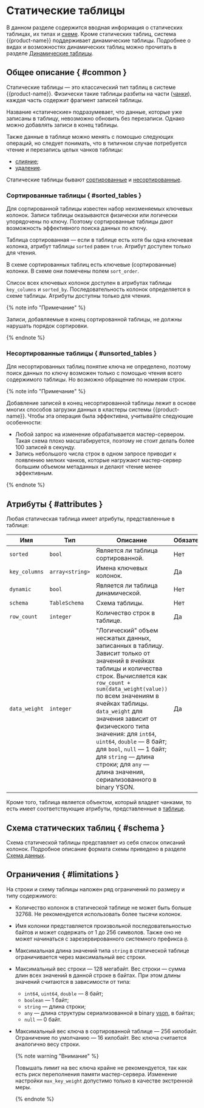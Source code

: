 # Статические таблицы 

В данном разделе содержится вводная информация о статических таблицах, их типах и [схеме](#schema). 
Кроме статических таблиц, система {{product-name}} поддерживает динамические таблицы. Подробнее о видах и возможностях динамических таблиц можно прочитать в разделе [Динамические таблицы](../../../user-guide/dynamic-tables/overview.md).

## Общее описание { #common }

Статические таблицы — это классический тип таблиц в системе {{product-name}}.
Физически такие таблицы разбиты на части ([чанки](../../../user-guide/storage/chunks.md)), каждая часть содержит фрагмент записей таблицы. 

Название «статические» подразумевает, что данные, которые уже записаны в таблицу, невозможно обновить без перезаписи. Однако можно добавлять записи в конец таблицы.

Также данные в таблице можно менять с помощью следующих операций, но следует понимать, что в типичном случае потребуется чтение и перезапись целых чанков таблицы:

- [слияние](../../../user-guide/data-processing/operations/merge.md);
- [удаление](../../../user-guide/data-processing/operations/erase.md).

Статические таблицы бывают [сортированные](#sorted_tables) и [несортированные](#unsorted_tables). 

### Сортированные таблицы { #sorted_tables }

Для сортированной таблицы известен набор неизменяемых ключевых колонок. 
Записи таблицы оказываются физически или логически упорядочены по ключу. Поэтому сортированные таблицы дают возможность эффективного поиска данных по ключу. 

Таблица сортированная — если в таблице есть хотя бы одна ключевая колонка, атрибут таблицы `sorted` равен `true`. Атрибут доступен только для чтения.

В схеме сортированных таблиц есть ключевые (сортированные) колонки. В схеме они помечены полем `sort_order`.

Список всех ключевых колонок доступен в атрибутах таблицы `key_columns` и `sorted_by`. Последовательность колонок определяется в схеме таблицы. Атрибуты доступны только для чтения.

{% note info "Примечание" %}

Записи, добавляемые в конец сортированной таблицы, не должны нарушать порядок сортировки.

{% endnote %}

### Несортированные таблицы { #unsorted_tables }

Для несортированных таблиц понятие ключа не определено, поэтому поиск данных по ключу возможен только с помощью чтения всего содержимого таблицы. Но возможно обращение по номерам строк.

{% note info "Примечание" %}

Добавление записей в конец несортированной таблицы лежит в основе многих способов загрузки данных в кластеры системы {{product-name}}. 
Чтобы эта операция была эффективна, учитывайте следующие особенности:

 * Любой запрос на изменение обрабатывается мастер-сервером. Такая схема плохо масштабируется, поэтому не стоит делать более 100 записей в секунду.
 * Запись небольшого числа строк в одном запросе приводит к появлению мелких чанков, которые нагружают мастер-сервер большим объемом метаданных и делают чтение менее эффективным.

{% endnote %}

## Атрибуты { #attributes }

Любая статическая таблица имеет атрибуты, представленные в таблице:

| **Имя**       | **Тип**         | **Описание**                         | **Обязательный**      |
| ------------- | --------------- | ------------------------------------ |-----------------------|
| `sorted`      | `bool`          | Является ли таблица сортированной.   | Нет                   |
| `key_columns` | `array<string>` | Имена ключевых колонок.              | Да                    |
| `dynamic`     | `bool`          | Является ли таблица динамической.    | Нет                   |
| `schema`      | `TableSchema`   | Схема таблицы.                       | Нет                   |
| `row_count`   | `integer`       | Количество строк в таблице.          | Да                    |
| `data_weight` | `integer`       | "Логический" объем несжатых данных, записанных в таблицу. Зависит только от значений в ячейках таблицы и количества строк. Вычисляется как `row_count + sum(data_weight(value))` по всем значениям в ячейках таблицы. `data_weight` для значения зависит от физического типа значения: для `int64`, `uint64`, `double` — 8 байт; для `bool`, `null` — 1 байт; для `string` —  длина строки; для `any` — длина значения, сериализованного в binary YSON. | Да           |

Кроме того, таблица является объектом, который владеет чанками, то есть имеет соответствующие атрибуты, представленные в [таблице](../../../user-guide/storage/chunks.md#attributes).

## Схема статических таблиц { #schema }

Схема статической таблицы представляет из себя список описаний колонок. Подробное описание формата схемы приведено в разделе [Схема данных](../../../user-guide/storage/static-schema.md).

## Ограничения { #limitations }

На строки и схему таблицы наложен ряд ограничений по размеру и типу содержимого:

- Количество колонок в статической таблице не может быть больше 32768. Не рекомендуется использовать более тысячи колонок.
- Имя колонки представляется произвольной последовательностью байтов и может содержать от 1 до 256 символов. Также оно не может начинаться с зарезервированного системного префикса `@`.
- Максимальная длина значений типа `string` в статической таблице ограничивается через максимальный вес строки.
- Максимальный вес строки  — 128 мегабайт. Вес строки — сумма длин всех значений в данной строке в байтах. При этом длины значений считаются в зависимости от типа: 
  - `int64`, `uint64`, `double` — 8 байт; 
  - `boolean` — 1 байт; 
  - `string` — длина строки; 
  - `any` — длина структуры сериализованной в binary [yson](../../../user-guide/storage/yson.md), в байтах; 
  - `null` — 0 байт.
- Максимальный вес ключа в сортированной таблице — 256 килобайт. Ограничение по умолчанию — 16 килобайт. Вес ключа считается аналогично весу строки. 

  {% note warning "Внимание" %}

  Повышать лимит на вес ключа крайне не рекомендуется, так как есть риск переполнения памяти мастер-сервера. Изменение настройки `max_key_weight` допустимо только в качестве экстренной меры.

  {% endnote %}

  

